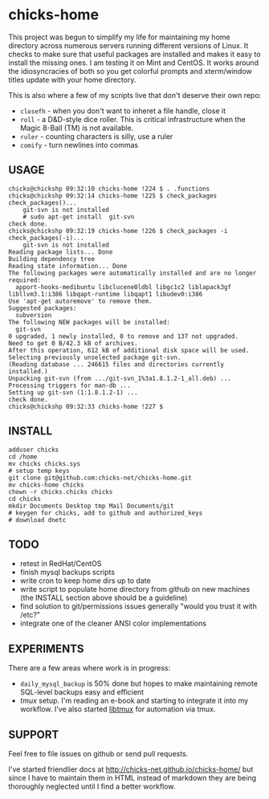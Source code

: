 chicks-home
===========

This project was begun to simplify my life for maintaining my home directory across numerous servers running different versions of Linux.
It checks to make sure that useful packages are installed and makes it easy to install the missing ones.
I am testing it on Mint and CentOS.  It works around the idiosyncracies of both so you get colorful prompts and xterm/window titles update with your home directory.

This is also where a few of my scripts live that don't deserve their own repo:

* `closefh` - when you don't want to inheret a file handle, close it
* `roll` - a D&D-style dice roller.  This is critical infrastructure when the Magic 8-Ball (TM) is not available.
* `ruler` - counting characters is silly, use a ruler
* `comify` - turn newlines into commas


USAGE
-----
	chicks@chickshp 09:32:10 chicks-home !224 $ . .functions 
	chicks@chickshp 09:32:14 chicks-home !225 $ check_packages 
	check_packages()...
		git-svn is not installed
		# sudo apt-get install  git-svn
	check done.
	chicks@chickshp 09:32:19 chicks-home !226 $ check_packages -i
	check_packages(-i)...
		git-svn is not installed
	Reading package lists... Done
	Building dependency tree       
	Reading state information... Done
	The following packages were automatically installed and are no longer required:
	  apport-hooks-medibuntu libclucene0ldbl libgc1c2 liblapack3gf libllvm3.1:i386 libqapt-runtime libqapt1 libudev0:i386
	Use 'apt-get autoremove' to remove them.
	Suggested packages:
	  subversion
	The following NEW packages will be installed:
	  git-svn
	0 upgraded, 1 newly installed, 0 to remove and 137 not upgraded.
	Need to get 0 B/42.3 kB of archives.
	After this operation, 612 kB of additional disk space will be used.
	Selecting previously unselected package git-svn.
	(Reading database ... 246615 files and directories currently installed.)
	Unpacking git-svn (from .../git-svn_1%3a1.8.1.2-1_all.deb) ...
	Processing triggers for man-db ...
	Setting up git-svn (1:1.8.1.2-1) ...
	check done.
	chicks@chickshp 09:32:33 chicks-home !227 $ 


INSTALL
-------

	adduser chicks
	cd /home
	mv chicks chicks.sys
	# setup temp keys
	git clone git@github.com:chicks-net/chicks-home.git
	mv chicks-home chicks
	chown -r chicks.chicks chicks
	cd chicks
	mkdir Documents Desktop tmp Mail Documents/git
	# keygen for chicks, add to github and authorized_keys
	# download dnetc


TODO
----

* retest in RedHat/CentOS
* finish mysql backups scripts
* write cron to keep home dirs up to date
* write script to populate home directory from github on new machines (the INSTALL section above should be a guideline)
* find solution to git/permissions issues generally "would you trust it with /etc?"
* integrate one of the cleaner ANSI color implementations


EXPERIMENTS
-----------

There are a few areas where work is in progress:

* `daily_mysql_backup` is 50% done but hopes to make maintaining remote SQL-level backups easy and efficient
* *tmux* setup.  I'm reading an e-book and starting to integrate it into my workflow.  I've also started [libtmux](https://github.com/chicks-net/libtmux) for automation via tmux.

SUPPORT
-------

Feel free to file issues on github or send pull requests.

I've started friendlier docs at http://chicks-net.github.io/chicks-home/ but since I have to maintain them in HTML instead of markdown they are being thoroughly neglected until I find a better workflow.

